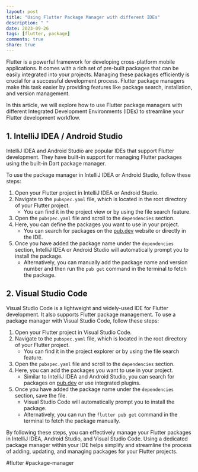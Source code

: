 ```yaml
---
layout: post
title: "Using Flutter Package Manager with different IDEs"
description: " "
date: 2023-09-26
tags: [flutter, package]
comments: true
share: true
---
```


Flutter is a powerful framework for developing cross-platform mobile applications. It comes with a rich set of pre-built packages that can be easily integrated into your projects. Managing these packages efficiently is crucial for a successful development process. Flutter package managers make this task easier by providing features like package search, installation, and version management.

In this article, we will explore how to use Flutter package managers with different Integrated Development Environments (IDEs) to streamline your Flutter development workflow.

## 1. IntelliJ IDEA / Android Studio

IntelliJ IDEA and Android Studio are popular IDEs that support Flutter development. They have built-in support for managing Flutter packages using the built-in Dart package manager.

To use the package manager in IntelliJ IDEA or Android Studio, follow these steps:

1. Open your Flutter project in IntelliJ IDEA or Android Studio.
2. Navigate to the `pubspec.yaml` file, which is located in the root directory of your Flutter project.
   - You can find it in the project view or by using the file search feature.
3. Open the `pubspec.yaml` file and scroll to the `dependencies` section.
4. Here, you can define the packages you want to use in your project.
   - You can search for packages on the [pub.dev](https://pub.dev/) website or directly in the IDE.
5. Once you have added the package name under the `dependencies` section, IntelliJ IDEA or Android Studio will automatically prompt you to install the package.
   - Alternatively, you can manually add the package name and version number and then run the `pub get` command in the terminal to fetch the package.

## 2. Visual Studio Code

Visual Studio Code is a lightweight and widely-used IDE for Flutter development. It also supports Flutter package management. To use a package manager with Visual Studio Code, follow these steps:

1. Open your Flutter project in Visual Studio Code.
2. Navigate to the `pubspec.yaml` file, which is located in the root directory of your Flutter project.
   - You can find it in the project explorer or by using the file search feature.
3. Open the `pubspec.yaml` file and scroll to the `dependencies` section.
4. Here, you can add the packages you want to use in your project.
   - Similar to IntelliJ IDEA and Android Studio, you can search for packages on [pub.dev](https://pub.dev/) or use integrated plugins.
5. Once you have added the package name under the `dependencies` section, save the file.
   - Visual Studio Code will automatically prompt you to install the package.
   - Alternatively, you can run the `flutter pub get` command in the terminal to fetch the package manually.

By following these steps, you can effectively manage your Flutter packages in IntelliJ IDEA, Android Studio, and Visual Studio Code. Using a dedicated package manager within your IDE helps simplify and streamline the process of adding, updating, and managing packages for your Flutter projects.

#flutter #package-manager